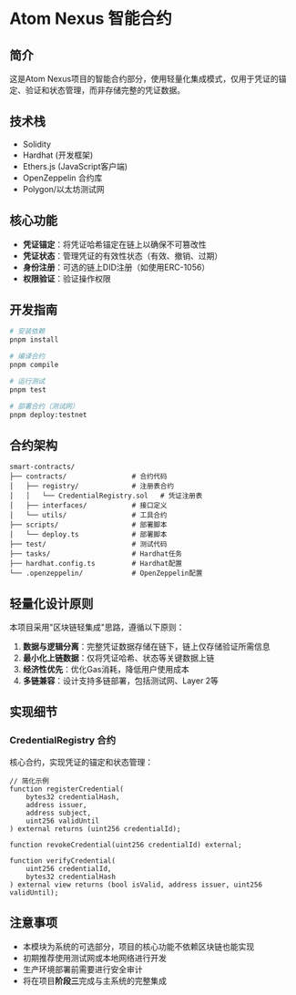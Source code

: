 # Atom Nexus 智能合约

## 简介

这是Atom Nexus项目的智能合约部分，使用轻量化集成模式，仅用于凭证的锚定、验证和状态管理，而非存储完整的凭证数据。

## 技术栈

- Solidity
- Hardhat (开发框架)
- Ethers.js (JavaScript客户端)
- OpenZeppelin 合约库
- Polygon/以太坊测试网

## 核心功能

- **凭证锚定**：将凭证哈希锚定在链上以确保不可篡改性
- **凭证状态**：管理凭证的有效性状态（有效、撤销、过期）
- **身份注册**：可选的链上DID注册（如使用ERC-1056）
- **权限验证**：验证操作权限

## 开发指南

```bash
# 安装依赖
pnpm install

# 编译合约
pnpm compile

# 运行测试
pnpm test

# 部署合约（测试网）
pnpm deploy:testnet
```

## 合约架构

```
smart-contracts/
├── contracts/                # 合约代码
│   ├── registry/             # 注册表合约
│   │   └── CredentialRegistry.sol   # 凭证注册表
│   ├── interfaces/           # 接口定义
│   └── utils/                # 工具合约
├── scripts/                  # 部署脚本
│   └── deploy.ts             # 部署脚本
├── test/                     # 测试代码
├── tasks/                    # Hardhat任务
├── hardhat.config.ts         # Hardhat配置
└── .openzeppelin/            # OpenZeppelin配置
```

## 轻量化设计原则

本项目采用"区块链轻集成"思路，遵循以下原则：

1. **数据与逻辑分离**：完整凭证数据存储在链下，链上仅存储验证所需信息
2. **最小化上链数据**：仅将凭证哈希、状态等关键数据上链
3. **经济性优先**：优化Gas消耗，降低用户使用成本
4. **多链兼容**：设计支持多链部署，包括测试网、Layer 2等

## 实现细节

### CredentialRegistry 合约

核心合约，实现凭证的锚定和状态管理：

```solidity
// 简化示例
function registerCredential(
    bytes32 credentialHash,
    address issuer,
    address subject,
    uint256 validUntil
) external returns (uint256 credentialId);

function revokeCredential(uint256 credentialId) external;

function verifyCredential(
    uint256 credentialId,
    bytes32 credentialHash
) external view returns (bool isValid, address issuer, uint256 validUntil);
```

## 注意事项

- 本模块为系统的可选部分，项目的核心功能不依赖区块链也能实现
- 初期推荐使用测试网或本地网络进行开发
- 生产环境部署前需要进行安全审计
- 将在项目**阶段三**完成与主系统的完整集成 